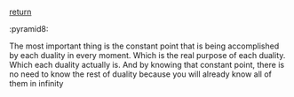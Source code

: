 [return](thevoid)

:pyramid8:

The most important thing is the constant point that is being accomplished by each duality in every moment. Which is the real purpose of each duality. Which each duality actually is. And by knowing that constant point, there is no need to know the rest of duality because you will already know all of them in infinity
